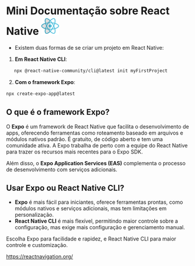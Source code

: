 # Mini Documentação sobre React Native ![Ícone](img/reactNative.png)

- Existem duas formas de se criar um projeto em React Native:

1. **Em React Native CLI**:

```bash
   npx @react-native-community/cli@latest init myFirstProject
```

2. **Com o framework Expo**:

```bash
npx create-expo-app@latest
```
  
## O que é o framework Expo?

O **Expo** é um framework de React Native que facilita o desenvolvimento de apps, oferecendo ferramentas como roteamento baseado em arquivos e módulos nativos padrão. É gratuito, de código aberto e tem uma comunidade ativa. A Expo trabalha de perto com a equipe do React Native para trazer os recursos mais recentes para o Expo SDK.

Além disso, o **Expo Application Services (EAS)** complementa o processo de desenvolvimento com serviços adicionais.

## Usar Expo ou React Native CLI?

- **Expo** é mais fácil para iniciantes, oferece ferramentas prontas, como módulos nativos e serviços adicionais, mas tem limitações em personalização.
- **React Native CLI** é mais flexível, permitindo maior controle sobre a configuração, mas exige mais configuração e gerenciamento manual.

Escolha Expo para facilidade e rapidez, e React Native CLI para maior controle e customização.

https://reactnavigation.org/